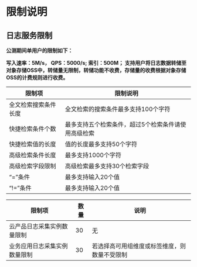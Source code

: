 # 限制说明

## 日志服务限制

**公测期间单用户的限制如下：**

**写入速率：5M/s， QPS：5000/s;  索引：500M； 
支持用户将日志数据转储至对象存储OSS中，转储量无限制，转储功能不收费，存储量的收费根据对象存储OSS的计费规则进行收费。**

限制项 | 限制说明
-- | --
全文检索搜索条件长度 | 全文检索的搜索条件最多支持100个字符
快捷检索条件个数 | 最多支持五个检索条件，超过5个检索条件请使用高级检索
快捷检索值的长度 | 值的长度最多支持50个字符
高级检索条件长度 | 最多支持1000个字符
高级检索字段限制 | 高级检索最多支持30个检索字段
“=”条件 | 最多支持输入20个值
“!=”条件 | 最多支持输入20个值


限制项 | 数量 | 说明
-- | -- | --
云产品日志采集实例数量限制 | 30 |无
业务应用日志采集实例数量限制 | 30 | 若选择高可用组维度或标签维度，则数量不受限制
